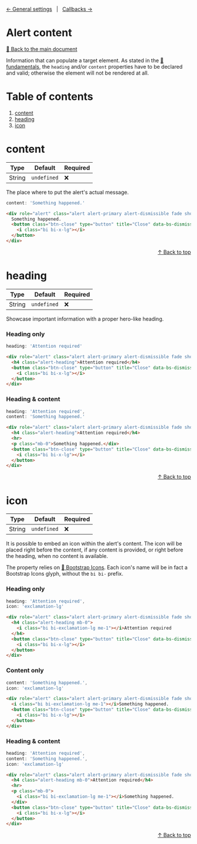 [&#8592; General settings](SETTINGS.md) &nbsp; | &nbsp; [Callbacks &#8594;](CALLBACKS.md)

# Alert content

[:link: Back to the main document](../)

Information that can populate a target element. As stated in the [:link: fundamentals](../#fundamentals), the `heading` and/or `content` properties have to be declared and valid; otherwise the element will not be rendered at all.

# Table of contents

1. [content](#content)
2. [heading](#heading)
3. [icon](#icon)

# content

| Type   | Default     | Required |
| ------ | ----------- | -------- |
| String | `undefined` | :x:      |

The place where to put the alert's actual message.

```js
content: 'Something happened.'
```

```html
<div role="alert" class="alert alert-primary alert-dismissible fade show">
  Something happened.
  <button class="btn-close" type="button" title="Close" data-bs-dismiss="alert" aria-label="Close">
    <i class="bi bi-x-lg"></i>
  </button>
</div>
```

<div align="right"><a href="#alert-content">&#8593; Back to top</a></div>

# heading

| Type   | Default     | Required |
| ------ | ----------- | -------- |
| String | `undefined` | :x:      |

Showcase important information with a proper hero-like heading.

### Heading only

```js
heading: 'Attention required'
```

```html
<div role="alert" class="alert alert-primary alert-dismissible fade show">
  <h4 class="alert-heading">Attention required</h4>
  <button class="btn-close" type="button" title="Close" data-bs-dismiss="alert" aria-label="Close">
    <i class="bi bi-x-lg"></i>
  </button>
</div>
```

### Heading & content

```js
heading: 'Attention required',
content: 'Something happened.'
```

```html
<div role="alert" class="alert alert-primary alert-dismissible fade show">
  <h4 class="alert-heading">Attention required</h4>
  <hr>
  <p class="mb-0">Something happened.</div>
  <button class="btn-close" type="button" title="Close" data-bs-dismiss="alert" aria-label="Close">
    <i class="bi bi-x-lg"></i>
  </button>
</div>
```

<div align="right"><a href="#alert-content">&#8593; Back to top</a></div>

# icon

| Type   | Default     | Required |
| ------ | ----------- | -------- |
| String | `undefined` | :x:      |

It is possible to embed an icon within the alert's content. The icon will be placed right before the content, if any content is provided, or right before the heading, when no content is available.

The property relies on [:link: Bootstrap Icons](https://icons.getbootstrap.com/). Each icon's name will be in fact a Bootstrap Icons glyph, without the `bi bi-` prefix.

### Heading only

```js
heading: 'Attention required',
icon: 'exclamation-lg'
```

```html
<div role="alert" class="alert alert-primary alert-dismissible fade show">
  <h4 class="alert-heading mb-0">
    <i class="bi bi-exclamation-lg me-1"></i>Attention required
  </h4>
  <button class="btn-close" type="button" title="Close" data-bs-dismiss="alert" aria-label="Close">
    <i class="bi bi-x-lg"></i>
  </button>
</div>
```

### Content only

```js
content: 'Something happened.',
icon: 'exclamation-lg'
```

```html
<div role="alert" class="alert alert-primary alert-dismissible fade show">
  <i class="bi bi-exclamation-lg me-1"></i>Something happened.
  <button class="btn-close" type="button" title="Close" data-bs-dismiss="alert" aria-label="Close">
    <i class="bi bi-x-lg"></i>
  </button>
</div>
```

### Heading & content

```js
heading: 'Attention required',
content: 'Something happened.',
icon: 'exclamation-lg'
```

```html
<div role="alert" class="alert alert-primary alert-dismissible fade show">
  <h4 class="alert-heading mb-0">Attention required</h4>
  <hr>
  <p class="mb-0">
    <i class="bi bi-exclamation-lg me-1"></i>Something happened.
  </div>
  <button class="btn-close" type="button" title="Close" data-bs-dismiss="alert" aria-label="Close">
    <i class="bi bi-x-lg"></i>
  </button>
</div>
```

<div align="right"><a href="#alert-content">&#8593; Back to top</a></div>
